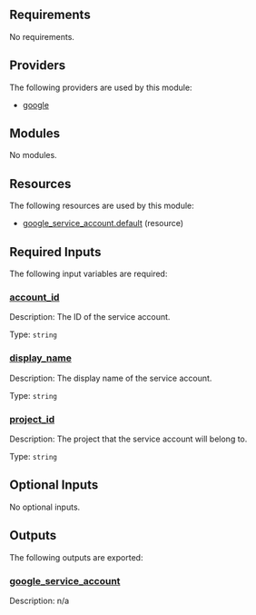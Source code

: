 ## Requirements

No requirements.

## Providers

The following providers are used by this module:

- <a name="provider_google"></a> [google](#provider\_google)

## Modules

No modules.

## Resources

The following resources are used by this module:

- [google_service_account.default](https://registry.terraform.io/providers/hashicorp/google/latest/docs/resources/service_account) (resource)

## Required Inputs

The following input variables are required:

### <a name="input_account_id"></a> [account\_id](#input\_account\_id)

Description: The ID of the service account.

Type: `string`

### <a name="input_display_name"></a> [display\_name](#input\_display\_name)

Description: The display name of the service account.

Type: `string`

### <a name="input_project_id"></a> [project\_id](#input\_project\_id)

Description: The project that the service account will belong to.

Type: `string`

## Optional Inputs

No optional inputs.

## Outputs

The following outputs are exported:

### <a name="output_google_service_account"></a> [google\_service\_account](#output\_google\_service\_account)

Description: n/a
